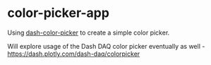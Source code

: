 # color-picker-app

Using [dash-color-picker](https://github.com/vivekvs1/dash-color-picker) to create a simple color picker.

Will explore usage of the Dash DAQ color picker eventually as well - https://dash.plotly.com/dash-daq/colorpicker
